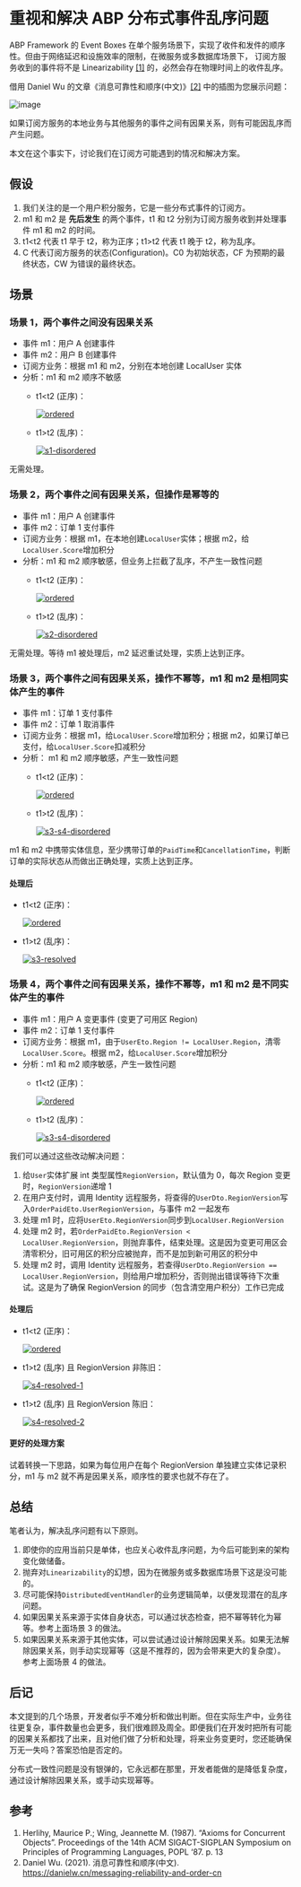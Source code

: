 # 重视和解决 ABP 分布式事件乱序问题

ABP Framework 的 Event Boxes 在单个服务场景下，实现了收件和发件的顺序性。但由于网络延迟和设施效率的限制，在微服务或多数据库场景下，
订阅方服务收到的事件将不是 Linearizability [[1]](#参考) 的，必然会存在物理时间上的收件乱序。

借用 Daniel Wu 的文章《消息可靠性和顺序(中文)》[[2]](#参考) 中的插图为您展示问题：

![image](https://user-images.githubusercontent.com/30018771/194262471-d5c7aa5f-adc6-4593-b0b2-9738ac56edab.png)

如果订阅方服务的本地业务与其他服务的事件之间有因果关系，则有可能因乱序而产生问题。

本文在这个事实下，讨论我们在订阅方可能遇到的情况和解决方案。

## 假设

1. 我们关注的是一个用户积分服务，它是一些分布式事件的订阅方。
2. m1 和 m2 是 **先后发生** 的两个事件，t1 和 t2 分别为订阅方服务收到并处理事件 m1 和 m2 的时间。
3. t1<t2 代表 t1 早于 t2，称为正序；t1>t2 代表 t1 晚于 t2，称为乱序。
4. C 代表订阅方服务的状态(Configuration)。C0 为初始状态，CF 为预期的最终状态，CW 为错误的最终状态。

## 场景

### 场景 1，两个事件之间没有因果关系

* 事件 m1：用户 A 创建事件
* 事件 m2：用户 B 创建事件
* 订阅方业务：根据 m1 和 m2，分别在本地创建 LocalUser 实体
* 分析：m1 和 m2 顺序不敏感
  * t1<t2 (正序)：

    [![ordered](https://user-images.githubusercontent.com/30018771/194246857-ec06763c-f2be-4d39-85b2-b5243fb37a65.png)](https://excalidraw.com/#json=EzNloyRKYJa6rfvSNgm2l,HFAPhV9l9kZDT4SGJaZ-zA)

  * t1>t2 (乱序)：

    [![s1-disordered](https://user-images.githubusercontent.com/30018771/194247285-e62dc690-e691-4c38-8616-6e4f12a81975.png)](https://excalidraw.com/#json=94-kB06wg4IZdyFTBNoSe,hyQGl4eKRmgHXAU027iy0w)

无需处理。

### 场景 2，两个事件之间有因果关系，但操作是幂等的

* 事件 m1：用户 A 创建事件
* 事件 m2：订单 1 支付事件
* 订阅方业务：根据 m1，在本地创建`LocalUser`实体；根据 m2，给`LocalUser.Score`增加积分
* 分析：m1 和 m2 顺序敏感，但业务上拦截了乱序，不产生一致性问题
  * t1<t2 (正序)：

    [![ordered](https://user-images.githubusercontent.com/30018771/194246857-ec06763c-f2be-4d39-85b2-b5243fb37a65.png)](https://excalidraw.com/#json=EzNloyRKYJa6rfvSNgm2l,HFAPhV9l9kZDT4SGJaZ-zA)

  * t1>t2 (乱序)：

    [![s2-disordered](https://user-images.githubusercontent.com/30018771/194253204-da17cf54-8b6a-410e-89f7-ed01d6a7fd0a.png)](https://excalidraw.com/#json=4DC1glLm6_BfbYG8n5Z1i,laJPAVucCQX9cq7f79FoHg)

无需处理。等待 m1 被处理后，m2 延迟重试处理，实质上达到正序。

### 场景 3，两个事件之间有因果关系，操作不幂等，m1 和 m2 是相同实体产生的事件

* 事件 m1：订单 1 支付事件
* 事件 m2：订单 1 取消事件
* 订阅方业务：根据 m1，给`LocalUser.Score`增加积分；根据 m2，如果订单已支付，给`LocalUser.Score`扣减积分
* 分析： m1 和 m2 顺序敏感，产生一致性问题
  * t1<t2 (正序)：

    [![ordered](https://user-images.githubusercontent.com/30018771/194246857-ec06763c-f2be-4d39-85b2-b5243fb37a65.png)](https://excalidraw.com/#json=EzNloyRKYJa6rfvSNgm2l,HFAPhV9l9kZDT4SGJaZ-zA)

  * t1>t2 (乱序)：

    [![s3-s4-disordered](https://user-images.githubusercontent.com/30018771/194257491-ff439083-5a18-4afa-b815-a2853a4b5e97.png)](https://excalidraw.com/#json=83yIcQyZr9Nn8QCewL9LK,CeEjjo-knZoUuSkYbjG0BA)

m1 和 m2 中携带实体信息，至少携带订单的`PaidTime`和`CancellationTime`，判断订单的实际状态从而做出正确处理，实质上达到正序。

#### 处理后

  * t1<t2 (正序)：

    [![ordered](https://user-images.githubusercontent.com/30018771/194246857-ec06763c-f2be-4d39-85b2-b5243fb37a65.png)](https://excalidraw.com/#json=EzNloyRKYJa6rfvSNgm2l,HFAPhV9l9kZDT4SGJaZ-zA)

  * t1>t2 (乱序)：

    [![s3-resolved](https://user-images.githubusercontent.com/30018771/194258486-03390b1f-9b9e-4802-8099-db9a66d9c0b1.png)](https://excalidraw.com/#json=sgRxqhVcsJ_NfphSDKD2T,1XH7AKhZmSpTSXgjS1feKg)

### 场景 4，两个事件之间有因果关系，操作不幂等，m1 和 m2 是不同实体产生的事件

* 事件 m1：用户 A 变更事件 (变更了可用区 Region)
* 事件 m2：订单 1 支付事件
* 订阅方业务：根据 m1，由于`UserEto.Region != LocalUser.Region`，清零`LocalUser.Score`。根据 m2，给`LocalUser.Score`增加积分
* 分析：m1 和 m2 顺序敏感，产生一致性问题
  * t1<t2 (正序)：

    [![ordered](https://user-images.githubusercontent.com/30018771/194246857-ec06763c-f2be-4d39-85b2-b5243fb37a65.png)](https://excalidraw.com/#json=EzNloyRKYJa6rfvSNgm2l,HFAPhV9l9kZDT4SGJaZ-zA)

  * t1>t2 (乱序)：

    [![s3-s4-disordered](https://user-images.githubusercontent.com/30018771/194257491-ff439083-5a18-4afa-b815-a2853a4b5e97.png)](https://excalidraw.com/#json=83yIcQyZr9Nn8QCewL9LK,CeEjjo-knZoUuSkYbjG0BA)

我们可以通过这些改动解决问题：
  1. 给`User`实体扩展 int 类型属性`RegionVersion`，默认值为 0，每次 Region 变更时，`RegionVersion`递增 1
  2. 在用户支付时，调用 Identity 远程服务，将查得的`UserDto.RegionVersion`写入`OrderPaidEto.UserRegionVersion`，与事件 m2 一起发布
  3. 处理 m1 时，应将`UserEto.RegionVersion`同步到`LocalUser.RegionVersion`
  4. 处理 m2 时，若`OrderPaidEto.RegionVersion < LocalUser.RegionVersion`，则抛弃事件，结束处理。这是因为变更可用区会清零积分，旧可用区的积分应被抛弃，而不是加到新可用区的积分中
  5. 处理 m2 时，调用 Identity 远程服务，若查得`UserDto.RegionVersion == LocalUser.RegionVersion`，则给用户增加积分，否则抛出错误等待下次重试。这是为了确保 RegionVersion 的同步（包含清空用户积分）工作已完成

#### 处理后

  * t1<t2 (正序)：

    [![ordered](https://user-images.githubusercontent.com/30018771/194246857-ec06763c-f2be-4d39-85b2-b5243fb37a65.png)](https://excalidraw.com/#json=EzNloyRKYJa6rfvSNgm2l,HFAPhV9l9kZDT4SGJaZ-zA)

  * t1>t2 (乱序) 且 RegionVersion 非陈旧：

    [![s4-resolved-1](https://user-images.githubusercontent.com/30018771/194259901-bc57228c-f307-4b7c-9753-56b34b2a5b2b.png)](https://excalidraw.com/#json=y_PkS5DOUfJudbS8jE1h-,VVFmDfNuw4CuyOirCG54FA)

  * t1>t2 (乱序) 且 RegionVersion 陈旧：

    [![s4-resolved-2](https://user-images.githubusercontent.com/30018771/194261319-1785b143-6d41-4f38-b984-d0c4f6d9708e.png)](https://excalidraw.com/#json=74D7htXoXKvDzMXQgJ6aH,6cL_fOdAfwvyHMVqL-21YQ)

#### 更好的处理方案

试着转换一下思路，如果为每位用户在每个 RegionVersion 单独建立实体记录积分，m1 与 m2 就不再是因果关系，顺序性的要求也就不存在了。

## 总结

笔者认为，解决乱序问题有以下原则。

1. 即使你的应用当前只是单体，也应关心收件乱序问题，为今后可能到来的架构变化做储备。
2. 抛弃对`Linearizability`的幻想，因为在微服务或多数据库场景下这是没可能的。
3. 尽可能保持`DistributedEventHandler`的业务逻辑简单，以便发现潜在的乱序问题。
4. 如果因果关系来源于实体自身状态，可以通过状态检查，把不幂等转化为幂等。参考上面场景 3 的做法。
5. 如果因果关系来源于其他实体，可以尝试通过设计解除因果关系。如果无法解除因果关系，则手动实现幂等（这是不推荐的，因为会带来更大的复杂度）。参考上面场景 4 的做法。

## 后记

本文提到的几个场景，开发者似乎不难分析和做出判断。但在实际生产中，业务往往更复杂，事件数量也会更多，我们很难顾及周全。即便我们在开发时把所有可能的因果关系都找了出来，且对他们做了分析和处理，将来业务变更时，您还能确保万无一失吗？答案恐怕是否定的。

分布式一致性问题是没有银弹的，它永远都在那里，开发者能做的是降低复杂度，通过设计解除因果关系，或手动实现幂等。

## 参考

1. Herlihy, Maurice P.; Wing, Jeannette M. (1987). “Axioms for Concurrent Objects”. Proceedings of the 14th ACM SIGACT-SIGPLAN Symposium on Principles of Programming Languages, POPL ‘87. p. 13
2. Daniel Wu. (2021). 消息可靠性和顺序(中文). https://danielw.cn/messaging-reliability-and-order-cn
